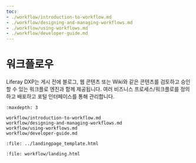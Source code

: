 ```yaml
---
toc:
- ./workflow/introduction-to-workflow.md
- ./workflow/designing-and-managing-workflows.md
- ./workflow/using-workflows.md
- ./workflow/developer-guide.md
---
```

# 워크플로우

Liferay DXP는 게시 전에 블로그, 웹 콘텐츠 또는 Wiki와 같은 콘텐츠를 검토하고 승인할 수 있는 워크플로 엔진과 함께 제공됩니다. 여러 비즈니스 프로세스/워크플로를 정의하고 배포하고 포털 인터페이스를 통해 관리합니다.

```{toctree}
:maxdepth: 3

workflow/introduction-to-workflow.md
workflow/designing-and-managing-workflows.md
workflow/using-workflows.md
workflow/developer-guide.md
```

```{raw} html
:file: ../landingpage_template.html
```

```{raw} html
:file: workflow/landing.html
```
